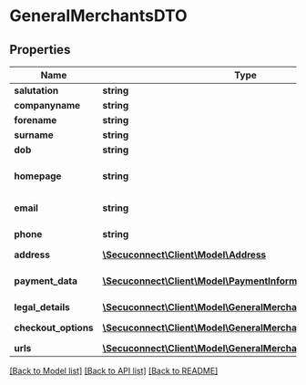 # GeneralMerchantsDTO

## Properties
Name | Type | Description | Notes
------------ | ------------- | ------------- | -------------
**salutation** | **string** | Salutation | 
**companyname** | **string** | companyname | 
**forename** | **string** | forename | 
**surname** | **string** | surname | 
**dob** | **string** | Date of birth | 
**homepage** | **string** | Merchant homepage url or shop url | 
**email** | **string** | Merchant email address | 
**phone** | **string** | Merchant phone number | 
**address** | [**\Secuconnect\Client\Model\Address**](Address.md) | Address | 
**payment_data** | [**\Secuconnect\Client\Model\PaymentInformation**](PaymentInformation.md) | Merchants bank account for the payout | 
**legal_details** | [**\Secuconnect\Client\Model\GeneralMerchantsLegalDetails[]**](GeneralMerchantsLegalDetails.md) | Legal details | 
**checkout_options** | [**\Secuconnect\Client\Model\GeneralMerchantsCheckoutOptions**](GeneralMerchantsCheckoutOptions.md) | Checkout options | 
**urls** | [**\Secuconnect\Client\Model\GeneralMerchantsUrls[]**](GeneralMerchantsUrls.md) | Urls | 

[[Back to Model list]](../README.md#documentation-for-models) [[Back to API list]](../README.md#documentation-for-api-endpoints) [[Back to README]](../README.md)


